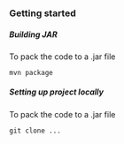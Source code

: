 ### Getting started

##### Building JAR
To pack the code to a .jar file

`mvn package`

##### Setting up project locally
To pack the code to a .jar file

`git clone ...`

